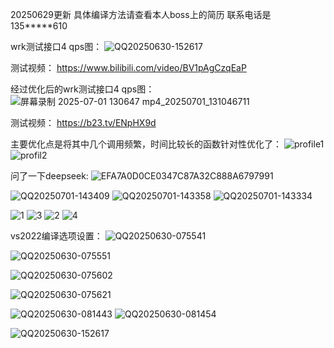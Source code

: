 20250629更新  具体编译方法请查看本人boss上的简历   联系电话是135*****610



wrk测试接口4 qps图：
![QQ20250630-152617](https://github.com/user-attachments/assets/da3ea4b5-2657-4553-aa7a-e976055663bc)

测试视频：
https://www.bilibili.com/video/BV1pAgCzqEaP

经过优化后的wrk测试接口4  qps图：
![屏幕录制 2025-07-01 130647 mp4_20250701_131046711](https://github.com/user-attachments/assets/2b226413-54ba-4e75-bfbc-6b76f7176f50)

测试视频：
https://b23.tv/ENpHX9d

主要优化点是将其中几个调用频繁，时间比较长的函数针对性优化了：
![profile1](https://github.com/user-attachments/assets/e0a2ae49-6852-4cd9-bad1-dc4382dbe819)
![profil2](https://github.com/user-attachments/assets/27e4dcde-9714-4b9a-bf70-a0e8ba0ab7df)





问了一下deepseek:
![EFA7A0D0CE0347C87A32C888A6797991](https://github.com/user-attachments/assets/61b0e129-a90a-46ff-bccf-8b848340e2fe)

![QQ20250701-143409](https://github.com/user-attachments/assets/adcc0e3c-f374-4797-83d2-255a996d5625)
![QQ20250701-143358](https://github.com/user-attachments/assets/db8e0513-7aa1-47af-8a70-8b96c7204e28)
![QQ20250701-143334](https://github.com/user-attachments/assets/074b0771-4915-4a8b-b97f-744dceb124f2)

![1](https://github.com/user-attachments/assets/3e800886-414b-42b5-bff2-e87364e1aa85)
![3](https://github.com/user-attachments/assets/2f5c65bd-7b20-4f62-88dc-9306dd27cae6)
![2](https://github.com/user-attachments/assets/6c53e51d-4153-40b8-b4fb-df662bc88998)
![4](https://github.com/user-attachments/assets/bc9bdc3b-f72e-4a47-8bf6-c45b146299ac)




vs2022编译选项设置：
![QQ20250630-075541](https://github.com/user-attachments/assets/e48d1fee-c0fb-440d-bb53-1fc784cbc389)

![QQ20250630-075551](https://github.com/user-attachments/assets/6fd00da1-3e50-4a33-9172-64032b01911d)

![QQ20250630-075602](https://github.com/user-attachments/assets/b80ccb84-048f-4090-bc79-b6c5ac38d156)

![QQ20250630-075621](https://github.com/user-attachments/assets/64aeff04-3978-4fe6-a21f-99cbec8498dc)

![QQ20250630-081443](https://github.com/user-attachments/assets/544e0d9f-1f97-4960-8c10-c828d2b75d34)
![QQ20250630-081454](https://github.com/user-attachments/assets/97f3efe0-2a98-4dbb-bf97-fba6ebd34549)

![QQ20250630-152617](https://github.com/user-attachments/assets/0a570152-e83f-4566-be2b-ad7934b90886)
